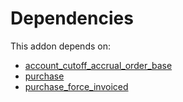 # Dependencies

This addon depends on:

- [account_cutoff_accrual_order_base](https://github.com/bringout/oca-technical)
- [purchase](https://github.com/bringout/oca-ocb-core)
- [purchase_force_invoiced](https://github.com/bringout/oca-workflow-process)
